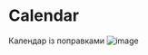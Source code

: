 # Calendar
Календар із поправками
![image](https://cloud.githubusercontent.com/assets/24686307/21713695/dbe1864c-d403-11e6-8d65-df3a16f1aff0.png)
